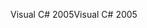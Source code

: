 <span data-ttu-id="0928b-101">Visual C# 2005</span><span class="sxs-lookup"><span data-stu-id="0928b-101">Visual C# 2005</span></span>